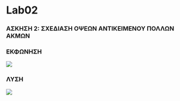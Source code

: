 # Lab02
### ΑΣΚΗΣΗ 2: ΣΧΕΔΙΑΣΗ ΟΨΕΩΝ ΑΝΤΙΚΕΙΜΕΝΟΥ ΠΟΛΛΩΝ ΑΚΜΩΝ

### ΕΚΦΩΝΗΣΗ
![](/1_Β.png)

### ΛΥΣΗ
![](/1_Β_LYSH.png)
